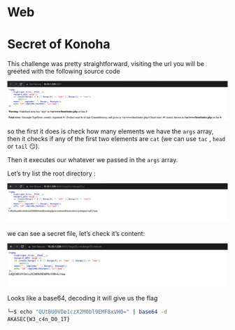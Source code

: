 # Web

# Secret of Konoha

This challenge was pretty straightforward, visiting the url you will be greeted with the following source code

![Screen Shot 2022-10-21 at 12.39.47 PM.png](assets/Screen_Shot_2022-10-21_at_12.39.47_PM.png)

so the first it does is check how many  elements we have the `args` array, then it checks if any of the first two elements are `cat` (we can use `tac` , `head` or `tail` 😏).

Then it executes our whatever we passed in the `args` array.

Let’s try list the root directory :

![Screen Shot 2022-10-21 at 12.55.46 PM.png](assets/Screen_Shot_2022-10-21_at_12.55.46_PM.png)

we can see a secret file, let’s check it’s content:

![Screen Shot 2022-10-21 at 1.00.03 PM.png](assets/Screen_Shot_2022-10-21_at_1.00.03_PM.png)

Looks like a base64, decoding it will give us the flag

```bash
└─$ echo "QUtBU0VDe1czX2M0bl9EMF8xVH0=" | base64 -d
AKASEC{W3_c4n_D0_1T}
```
